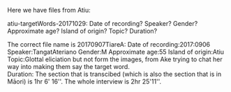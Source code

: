 Here we have files from Atiu:

atiu-targetWords-20171029: Date of recording? Speaker? Gender? Approximate age? Island of origin? Topic? Duration?

The correct file name is 20170907TiareA: 
Date of recording:2017:0906 
Speaker:TangatAteriano 
Gender:M 
Approximate age:55 
Island of origin:Atiu 
Topic:Glottal eliciation but not form the images, from Ake trying to chat her way into making them say the target word.  
Duration: The section that is transcibed (which is also the section that is in Māori) is 1hr 6' 16''.
The whole interview is 2hr 25'11''.
